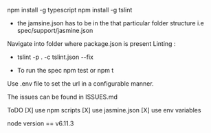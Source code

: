 npm install -g typescript
npm install -g tslint

- the jamsine.json has to be in the that particular folder structure 
i.e spec/support/jasmine.json

Navigate into folder where package.json is present
Linting :
- tslint -p . -c tslint.json --fix

- To run the spec
npm test or npm t

Use .env file to set the url in a configurable manner.

The issues can be found in ISSUES.md

ToDO
[X]  use npm scripts 
[X] use jasmine.json 
[X] use env variables

node version == v6.11.3